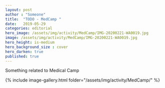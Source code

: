 ```yaml
---
layout: post
author : "Someone"
title:  "TODO - MedCamp "
date:   2019-05-29
categories: editorial
hero_image: /assets/img/activity/MedCamp/IMG-20200221-WA0019.jpg
image: /assets/img/activity/MedCamp/IMG-20200221-WA0019.jpg
hero_height: is-medium
hero_background_size : cover
hero_darken: true
published: true
---
```


Something related to Medical Camp

{% include image-gallery.html folder="/assets/img/activity/MedCamp/" %}